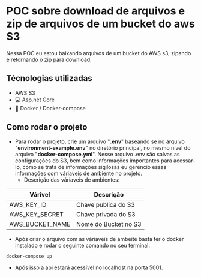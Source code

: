 # POC sobre download de arquivos e zip de arquivos de um bucket do aws S3

Nessa POC eu estou baixando arquivos de um bucket do AWS s3, zipando e retornando o zip para download.

## Técnologias utilizadas

-  AWS S3
- :computer: Asp.net Core
- :whale: Docker / Docker-compose

## Como rodar o projeto


- Para rodar o projeto, crie um arquivo "**.env**" baseando se no arquivo "**environment-example.env**" no diretório principal, no mesmo nível do arquivo "**docker-compose.yml**". Nesse arquivo .env são salvas as configurações do S3, bem como informações importantes para acessar-lo, como se trata de informações sigilosas eu gerencio essas informações com váriaveis de ambiente no projeto.
    - Descrição das váriaveis de ambientes:

|  Várivel       | Descrição            | 
|---             |---                   |
|AWS_KEY_ID      |Chave publica do S3   |
|AWS_KEY_SECRET  |Chave privada do S3   |
|AWS_BUCKET_NAME |Nome do Bucket no S3  | 


 - Após criar o arquivo com as váriaveis de ambeite basta ter o docker instalado e rodar o seguinte comando no seu terminal:

```
docker-compose up 
```

- Após isso a api estará acessível no localhost na porta 5001.
